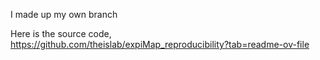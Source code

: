 I made up my own branch

Here is the source code, https://github.com/theislab/expiMap_reproducibility?tab=readme-ov-file
